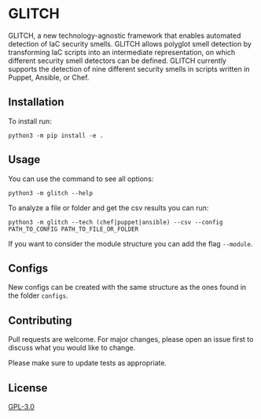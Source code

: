 # GLITCH

GLITCH, a new technology-agnostic framework that enables automated detection of IaC security smells. GLITCH allows polyglot smell detection by transforming IaC scripts into an intermediate representation, on which different security smell detectors can be defined. GLITCH currently supports the detection of nine different security smells in scripts written in Puppet, Ansible, or Chef.

## Installation

To install run:
```
python3 -m pip install -e .
```

## Usage

You can use the command to see all options:
```
python3 -m glitch --help
```

To analyze a file or folder and get the csv results you can run:
```
python3 -m glitch --tech (chef|puppet|ansible) --csv --config PATH_TO_CONFIG PATH_TO_FILE_OR_FOLDER
```

If you want to consider the module structure you can add the flag ```--module```.

## Configs

New configs can be created with the same structure as the ones found in the folder ```configs```.

## Contributing
Pull requests are welcome. For major changes, please open an issue first to discuss what you would like to change.

Please make sure to update tests as appropriate.

## License
[GPL-3.0](https://choosealicense.com/licenses/gpl-3.0/)
